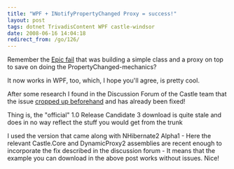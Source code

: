 ```yaml
---
title: "WPF + INotifyPropertyChanged Proxy = success!"
layout: post
tags: dotnet TrivadisContent WPF castle-windsor
date: 2008-06-16 14:04:18
redirect_from: /go/126/
---
```


Remember the [Epic fail](http://realfiction.net/?q=node/156) that was building a simple class and a proxy on top to save on doing the PropertyChanged-mechanics?

It now works in WPF, too, which, I hope you'll agree, is pretty cool.

After some research I found in the Discussion Forum of the Castle team that the issue [cropped up beforehand](http://forum.castleproject.org/viewtopic.php?t=3145) and has already been fixed!

Thing is, the "official" 1.0 Release Candidate 3 download is quite stale and does in no way reflect the stuff you would get from the trunk

I used the version that came along with NHibernate2 Alpha1 - Here the relevant Castle.Core and DynamicProxy2 assemblies are recent enough to incorporate the fix described in the discussion forum - It means that the example you can download in the above post works without issues. Nice!